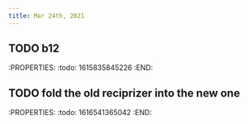 ```yaml
---
title: Mar 24th, 2021
---
```


## TODO b12
:PROPERTIES:
:todo: 1615835845226
:END:
## TODO fold the old reciprizer into the new one
:PROPERTIES:
:todo: 1616541365042
:END:
